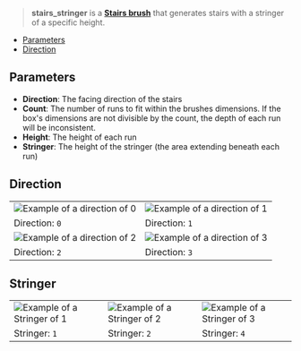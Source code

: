 > **stairs_stringer** is a **[Stairs brush](Stairs-Brushes)** that generates stairs with a stringer of a specific height.

- [Parameters](#parameters)
- [Direction](#direction)

## Parameters

- **Direction**: The facing direction of the stairs
- **Count**: The number of runs to fit within the brushes dimensions. If the box's dimensions are not divisible by the count, the depth of each run will be inconsistent.
- **Height**: The height of each run
- **Stringer**: The height of the stringer (the area extending beneath each run)

## Direction

<table>
    <tr>
        <td width="50%"><img src="https://s3.amazonaws.com/misc.lachlanmcdonald.com/magicavoxel-shaders/0.10.3/stairs_stringer_direction0.png" alt="Example of a direction of 0"></td>
        <td width="50%"><img src="https://s3.amazonaws.com/misc.lachlanmcdonald.com/magicavoxel-shaders/0.10.3/stairs_stringer_direction1.png" alt="Example of a direction of 1"></td>
    </tr>
    <tr>
        <td>Direction: <code>0</code></td>
        <td>Direction: <code>1</code></td>
    </tr>
    <tr>
        <td width="50%"><img src="https://s3.amazonaws.com/misc.lachlanmcdonald.com/magicavoxel-shaders/0.10.3/stairs_stringer_direction2.png" alt="Example of a direction of 2"></td>
        <td width="50%"><img src="https://s3.amazonaws.com/misc.lachlanmcdonald.com/magicavoxel-shaders/0.10.3/stairs_stringer_direction3.png" alt="Example of a direction of 3"></td>
    </tr>
    <tr>
        <td>Direction: <code>2</code></td>
        <td>Direction: <code>3</code></td>
    </tr>
</table>

## Stringer

<table>
    <tr>
        <td width="33%"><img src="https://s3.amazonaws.com/misc.lachlanmcdonald.com/magicavoxel-shaders/0.10.3/stairs_stringer_stringer1.png" alt="Example of a Stringer of 1"></td>
        <td width="33%"><img src="https://s3.amazonaws.com/misc.lachlanmcdonald.com/magicavoxel-shaders/0.10.3/stairs_stringer_stringer2.png" alt="Example of a Stringer of 2"></td>
        <td width="33%"><img src="https://s3.amazonaws.com/misc.lachlanmcdonald.com/magicavoxel-shaders/0.10.3/stairs_stringer_stringer4.png" alt="Example of a Stringer of 3"></td>
    </tr>
    <tr>
        <td>Stringer: <code>1</code></td>
        <td>Stringer: <code>2</code></td>
        <td>Stringer: <code>4</code></td>
    </tr>
</table>
